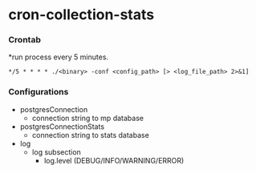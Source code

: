 cron-collection-stats
=====================

### Crontab
*run process every 5 minutes.
```
*/5 * * * * ./<binary> -conf <config_path> [> <log_file_path> 2>&1]
```
### Configurations

- postgresConnection
  - connection string to mp database   
- postgresConnectionStats
  - connection string to stats database 
- log
  - log subsection
    - log.level (DEBUG/INFO/WARNING/ERROR)
